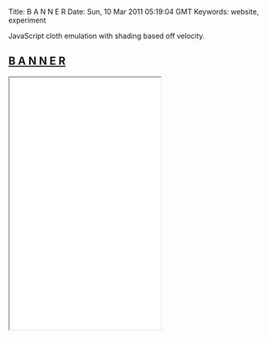 Title: B A N N E R
Date: Sun, 10 Mar 2011 05:19:04 GMT
Keywords: website, experiment

JavaScript cloth emulation with shading based off velocity.

## <a href="//yyolk.github.io/banner" class="fontawesome-external-link">B A N N E R</a>

<iframe src="//yyolk.github.io/banner" height="500"></iframe>
